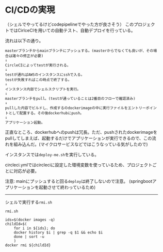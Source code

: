 # CI/CDの実現
（シェルでやってるけどcodepipelineでやった方が良さそう）
このプロジェクトではCirlceCIを用いての自動テスト、自動デプロイを行っている。

流れは以下の通り。

    masterブランチからmainブランチにプッシュする。(masterからでなくても良いが、その場合は諸々の修正が必要)
    ↓
    CircleCIによってtestが実行される。
    ↓
    testが通ればAWSのインスタンスにsshで入る。
    testが失敗すればこの時点で終了する。
    ↓
    インスタンス内部でシェルスクリプトを実行。
    ↓
    masterブランチをpull。(testが通っていることは2番目のフローで確認済み)
    ↓
    pullした内容でビルドし、作成するのdockerimageの中に実行ファイルをエントリーポイントとして配置する。その後dockerhubにpush。
    ↓
    アプリケーション起動。

正直なところ、dockerhubへのpushは冗長。ただ、pushされたdockerimageをpullしてしまえば、起動するだけでアプリケーションが実行できるので、この流れを組み込んだ。(マイクロサービスなどではこうなっている気がしたので)

インスタンスでは`deploy-me.sh`を実行している。

circleci.ymlではcircleciに設定した環境変数を使っているため、プロジェクトごとに対応が必要。

注意:
mainにプッシュすると回る`deploy`は終了しないので注意。
(springbootアプリケーションを起動させて終わっているため)

---
シェルで実行する`rmi.sh`

`rmi.sh`
```console
ids=$(docker images -q)
childId=$(
    for i in ${ids}; do
    docker history $i | grep -q $1 && echo $i
    done | sort -u
    )
docker rmi ${childId}
```
